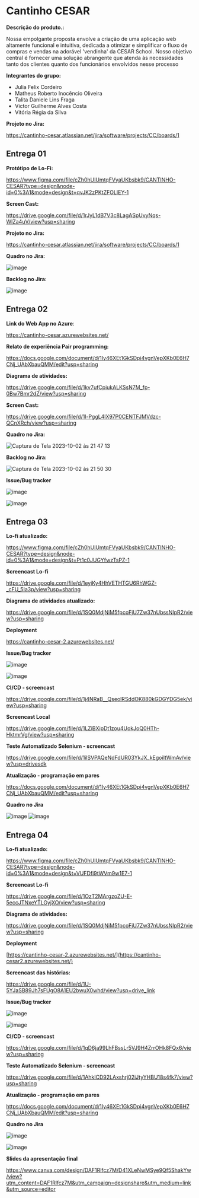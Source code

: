 # Cantinho CESAR

**Descrição do produto.:**

Nossa empolgante proposta envolve a criação de uma aplicação web altamente funcional e intuitiva, dedicada a otimizar e simplificar o fluxo de compras e vendas na adorável 'vendinha' da CESAR School. Nosso objetivo central é fornecer uma solução abrangente que atenda às necessidades tanto dos clientes quanto dos funcionários envolvidos nesse processo

**Integrantes do grupo:**
- Julia Felix Cordeiro
- Matheus Roberto Inocêncio Oliveira
- Talita Daniele Lins Fraga 
- Victor Guilherme Alves Costa
- Vitória Régia da Silva

**Projeto no Jira:**

https://cantinho-cesar.atlassian.net/jira/software/projects/CC/boards/1

## Entrega 01

**Protótipo de Lo-Fi:**

https://www.figma.com/file/cZh0hUIUmtqFVyaUKbsbk9/CANTINHO-CESAR?type=design&node-id=0%3A1&mode=design&t=qvJK2zPKtZFOLIEY-1

**Screen Cast:**

https://drive.google.com/file/d/1rJyL1dB7V3c8LagASpUvyNqs-WlZa4uV/view?usp=sharing

**Projeto no Jira:**

https://cantinho-cesar.atlassian.net/jira/software/projects/CC/boards/1

**Quadro no Jira:**

![image](https://github.com/Matheus-Rian/cantinho_cesar/assets/98843736/2e06cb52-8667-4e29-bd94-d17596dad130)

**Backlog no Jira:**

![image](https://github.com/Matheus-Rian/cantinho_cesar/assets/98843736/ebb1a3da-7161-4f51-ab49-0d38aab61287)

## Entrega 02

**Link do Web App no Azure**:

https://cantinho-cesar.azurewebsites.net/

**Relato de experiência Pair programming:**

https://docs.google.com/document/d/1Iy46XEt1GkSDpi4vgnVepXKb0E6H7CNj_UAbXbauQMM/edit?usp=sharing

**Diagrama de atividades:**

https://drive.google.com/file/d/1kv7ufCpiukALKSsN7M_fp-0Bw7Bmr2dZ/view?usp=sharing

**Screen Cast:**

https://drive.google.com/file/d/1l-PggL4lX97P0CENTFJMVdzc-QCnXRch/view?usp=sharing 

**Quadro no Jira:**

![Captura de Tela 2023-10-02 às 21 47 13](https://github.com/Matheus-Rian/cantinho_cesar/assets/53922139/97e156b4-af9d-497b-a494-a3f681425b30)

**Backlog no Jira:**

![Captura de Tela 2023-10-02 às 21 50 30](https://github.com/Matheus-Rian/cantinho_cesar/assets/53922139/8a2a02e2-4aad-494a-85fa-58d866b63b39)

**Issue/Bug tracker**

![image](https://github.com/Matheus-Rian/cantinho_cesar/assets/98843736/6df11be9-6c3a-4be3-91fe-71dad3d57d17)

![image](https://github.com/Matheus-Rian/cantinho_cesar/assets/98843736/45820979-61cf-4047-8a07-7a07a2e649cf)



## Entrega 03

**Lo-fi atualizado:**

https://www.figma.com/file/cZh0hUIUmtqFVyaUKbsbk9/CANTINHO-CESAR?type=design&node-id=0%3A1&mode=design&t=Pt1c0JUGYfwzTsPZ-1

**Screencast Lo-fi**

https://drive.google.com/file/d/1eyjKy4HhVETHTGU6RhWGZ-_cFU_5Ia3p/view?usp=sharing

**Diagrama de atividades atualizado:**

https://drive.google.com/file/d/1SQ0MdjNiM5fpcoFjU7Zw37nUbssNIpR2/view?usp=sharing

**Deployment**

https://cantinho-cesar-2.azurewebsites.net/

**Issue/Bug tracker**

![image](https://github.com/mateusioliveira/cantinho_cesar/assets/98843736/2bab78e4-9fb5-4532-a73e-df8b60896435)

![image](https://github.com/mateusioliveira/cantinho_cesar/assets/98843736/2cd06c61-26e7-4877-878c-e89a10dff45c)


**CI/CD - screencast**

https://drive.google.com/file/d/1j4NRaB__QseolRSddOK880kGDGYDG5ek/view?usp=sharing

**Screencast Local**

https://drive.google.com/file/d/1LZiBXipDt1zou4UokJoQ0HTh-HktmrVg/view?usp=sharing

**Teste Automatizado Selenium - screencast**

https://drive.google.com/file/d/1ilSVPAQeNdFdUR03YkJX_kEgoiItWmAv/view?usp=drivesdk

**Atualização - programação em pares**

https://docs.google.com/document/d/1Iy46XEt1GkSDpi4vgnVepXKb0E6H7CNj_UAbXbauQMM/edit?usp=sharing

**Quadro no Jira**

![image](https://github.com/mateusioliveira/cantinho_cesar/assets/98843736/6b9e2fae-9f4e-435d-85b3-a01516c4db6c)
![image](https://github.com/mateusioliveira/cantinho_cesar/assets/98843736/36c2427f-a393-46ef-8a98-33ba40b705d2)



## Entrega 04

**Lo-fi atualizado:**

https://www.figma.com/file/cZh0hUIUmtqFVyaUKbsbk9/CANTINHO-CESAR?type=design&node-id=0%3A1&mode=design&t=VUFDfi9tWVm9w1E7-1

**Screencast Lo-fi**

https://drive.google.com/file/d/1OzT2MArgzoZU-E-5eccJTNxeYTLGyjXO/view?usp=sharing

**Diagrama de atividades:**

https://drive.google.com/file/d/1SQ0MdjNiM5fpcoFjU7Zw37nUbssNIpR2/view?usp=sharing

**Deployment**

[https://cantinho-cesar-2.azurewebsites.net/](https://cantinho-cesar2.azurewebsites.net/)

**Screencast das histórias:**

https://drive.google.com/file/d/1U-5YJaSB89Jh7sFUgO8A1EU2bwuX0whd/view?usp=drive_link


**Issue/Bug tracker**

![image](https://github.com/mateusioliveira/cantinho_cesar/assets/98843736/2eb49a45-7883-404d-99a1-b338bb8defc3)

![image](https://github.com/mateusioliveira/cantinho_cesar/assets/98843736/fcee54e2-a3a9-4e44-a82b-edd7a6b5d902)


**CI/CD - screencast**

https://drive.google.com/file/d/1qD6ja99LhFBssLr5VJ9H4ZrrOHk8FQx6/view?usp=sharing


**Teste Automatizado Selenium - screencast**

https://drive.google.com/file/d/1AhkICD92LAxshrj02iJtyYHBU18s4fk7/view?usp=sharing


**Atualização - programação em pares**

https://docs.google.com/document/d/1Iy46XEt1GkSDpi4vgnVepXKb0E6H7CNj_UAbXbauQMM/edit?usp=sharing

**Quadro no Jira**

![image](https://github.com/mateusioliveira/cantinho_cesar/assets/98843736/cccd3d78-8b2e-4589-873e-11c079f9d724)

![image](https://github.com/mateusioliveira/cantinho_cesar/assets/98843736/04b55c8f-d116-4d18-b1dd-440b06d65089)

**Slides da apresentação final**

https://www.canva.com/design/DAF1Rlfcz7M/D41XLeNwMSye9Qf5ShakYw/view?utm_content=DAF1Rlfcz7M&utm_campaign=designshare&utm_medium=link&utm_source=editor


